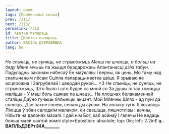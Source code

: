 ```yaml
---
layout: poem
tags: [Праменьчык сонца]
prev: /311/
next: /313/
permalink: /312
id: Кветка папараць
title: 🚧Кветка папараць
author: ВАСІЛЬ ДЗЕРАВЯШКА
lang: be
---
```



_Не спыніць,_ _не суняць,_ _не стрыножыць Менш на шчасце,_ _а больш на бяду Мяне_ мчыць па _жыцця_ беэдарожжы Апантанасці _дзікі табун._
Падуладны законам нябесаў Ён маўклівы і верны, як цень, Мо таму над скапычаным лёсам Сціпла папараць-кветка цвіце.
Я зрываю яе асцярожна
I Загрубелай і цвердай рукой...
<3 Не спыніць, не суняць, не стрыножыць, Што было і што будэе са мной
со
За душы іх так хомацца маліцца - У маці боль сцякае па шчацэ... На плошчах белакаменнай сталіцы Даўно гучыць бялыніцкі акцэнт.
Мой Млечны Шлях - ад пуні да сянніцы, Дзе пахне гноем, сенам ды аўсом.
На эолаку тугія бліскавіцы Ліюцца ў збан салодкім малаком.
ён свеціцца, пяшчотлівы і вечны, Нібытв на далонях мазалі.
I дай нім Бог, каб аойнаў I галечы Не ведаць больш маей саятой эямлі
style=£position: absolute; top: 0in; left: 2.2in£
**ц . ВАПЛЬДЗЕРтіЖА_______**
